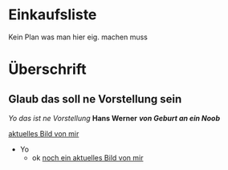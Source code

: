 # Einkaufsliste
Kein Plan was man hier eig. machen muss


# Überschrift
## Glaub das soll ne Vorstellung sein

*Yo das ist ne Vorstellung*
**Hans Werner**
***von Geburt an ein Noob***

[aktuelles Bild von mir](https://www.frankerfacez.com/emoticon/145947-FeelsOkayMan)

+ Yo
    + ok
[noch ein aktuelles Bild von mir](https://www.frankerfacez.com/emoticon/145947-FeelsOkayMan) 
